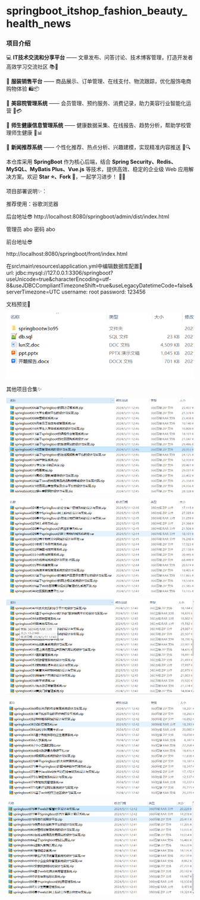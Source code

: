 # springboot_itshop_fashion_beauty_health_news
### **项目介绍**

💻 **IT技术交流和分享平台** —— 文章发布、问答讨论、技术博客管理，打造开发者高效学习交流社区 📚💬

👗 **服装销售平台** —— 商品展示、订单管理、在线支付、物流跟踪，优化服饰电商购物体验 🛍️📦

💆 **美容院管理系统** —— 会员管理、预约服务、消费记录，助力美容行业智能化运营 💄💳

🏫 **师生健康信息管理系统** —— 健康数据采集、在线报告、趋势分析，帮助学校管理师生健康 🏥📊

📰 **新闻推荐系统** —— 个性化推荐、热点分析、兴趣建模，实现精准内容推送 📢🔍

本仓库采用 **SpringBoot** 作为核心后端，结合 **Spring Security、Redis、MySQL、MyBatis Plus、Vue.js** 等技术，提供高效、稳定的企业级 Web 应用解决方案。欢迎 **Star ⭐、Fork 🍴**，一起学习进步！ 🚀💡

项目部署说明✨：

推荐使用：谷歌浏览器

后台地址😎
http://localhost:8080/springboot/admin/dist/index.html

管理员  abo 密码 abo

前台地址😎

http://localhost:8080/springboot/front/index.html

在src\main\resources\application.yml中编辑数据库配置🎉										
url: jdbc:mysql://127.0.0.1:3306/springboot?useUnicode=true&characterEncoding=utf-8&useJDBCCompliantTimezoneShift=true&useLegacyDatetimeCode=false&serverTimezone=UTC
username: root
password: 123456

文档预览👀

![](./images/预览.png)

其他项目合集✨

![](./images/Snipaste_2025-02-12_14-07-36.png)

![](./images/Snipaste_2025-02-12_14-07-52.png)

![](images/Snipaste_2025-02-12_14-08-03.png)

![](images/Snipaste_2025-02-12_14-08-12.png)

![](images/Snipaste_2025-02-12_14-08-22.png)